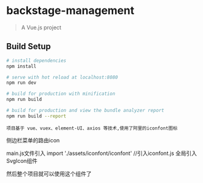 # backstage-management

> A Vue.js project

## Build Setup

``` bash
# install dependencies
npm install

# serve with hot reload at localhost:8080
npm run dev

# build for production with minification
npm run build

# build for production and view the bundle analyzer report
npm run build --report
```


```项目基于 vue、vuex、element-UI、axios 等技术,使用了阿里的iconfont图标```


侧边栏菜单的路由icon

main.js文件引入
import './assets/iconfont/iconfont' //引入iconfont.js
全局引入SvgIcon组件

然后整个项目就可以使用这个组件了
<svg-icon icon-class="icon名称" />

